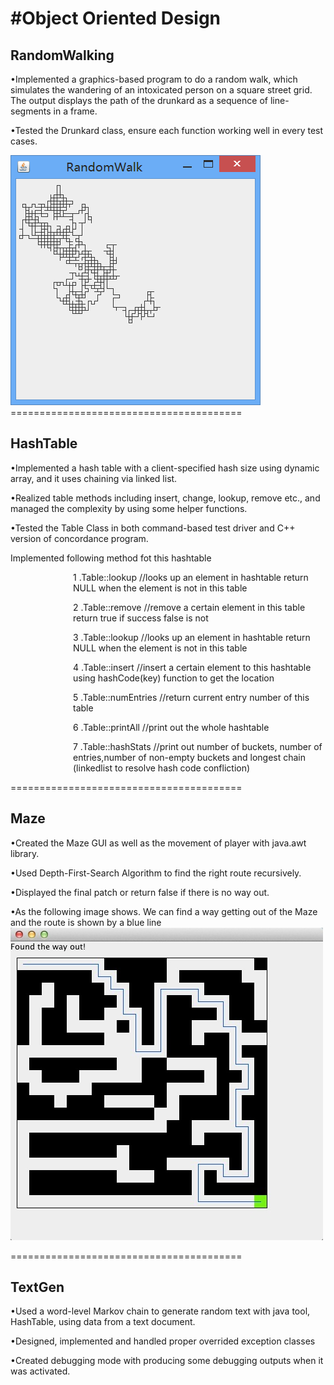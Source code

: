 #Object Oriented Design
========================================
<h2>RandomWalking</h2>
<p>•Implemented a graphics-based program to do a random walk, which simulates the wandering of an intoxicated person on a square street grid. The output displays the path of the drunkard as a sequence of line-segments in a frame.</p>
<p>•Tested the Drunkard class, ensure each function working well in every test cases.</p>
<img src="https://raw.githubusercontent.com/CarollChen/OOP/master/Drunkard/sreenShot.png" />
========================================
<h2>HashTable</h2>
<p>•Implemented a hash table with a client-specified hash size using dynamic array, and it uses chaining
via linked list.</p>

<p>•Realized table methods including insert, change, lookup, remove etc., and managed the complexity
by using some helper functions.</p>

<p>•Tested the Table Class in both command-based test driver and C++ version of concordance program.</p>

<p> Implemented following method fot this hashtable </p>
<p style="margin-left:100px">    1 .Table::lookup //looks up an element in hashtable return NULL when the element is not in this table</p>
<p style="margin-left:100px">    2 .Table::remove //remove a certain element in this table return true if success false is not</p>
<p style="margin-left:100px">    3 .Table::lookup //looks up an element in hashtable return NULL when the element is not in this table</p>
<p style="margin-left:100px">    4 .Table::insert //insert a certain element to this hashtable using hashCode(key) function to get the location</p>
<p style="margin-left:100px">    5 .Table::numEntries //return current entry number of this table</p>
<p style="margin-left:100px">    6 .Table::printAll  //print out the whole hashtable</p>
<p style="margin-left:100px">    7 .Table::hashStats //print out number of buckets, number of entries,number of non-empty buckets and longest chain (linkedlist to resolve hash code confliction)</p>
========================================
<h2>Maze</h2>
<p>•Created the Maze GUI as well as the movement of player with java.awt library.</p>

<p>•Used Depth-First-Search Algorithm to find the right route recursively.</p>

<p>•Displayed the final patch or return false if there is no way out.</p>

<p>•As the following image shows. We can find a way getting out of the Maze and the route is shown by a blue line
<img src="https://raw.githubusercontent.com/CarollChen/OOP/master/Maze/sreenShot.jpg" />
<p></p>
========================================
<h2>TextGen</h2>
<p>•Used a word-level Markov chain to generate random text with java tool, HashTable, using data from a text document.</p>

<p>•Designed, implemented and handled proper overrided exception classes</p>

<p>•Created debugging mode with producing some debugging outputs when it was activated.</p>
